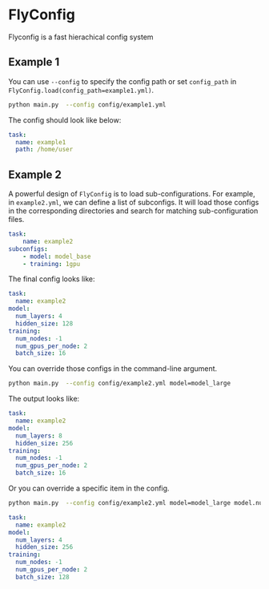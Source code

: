 # FlyConfig

Flyconfig is a fast hierachical config system

## Example 1

You can use `--config` to specify the config path or set `config_path` in `FlyConfig.load(config_path=example1.yml)`.

```bash
python main.py  --config config/example1.yml 
```

The config should look like below:

```yaml
task:
  name: example1
  path: /home/user

```

## Example 2

A powerful design of `FlyConfig` is to load sub-configurations. For example, in `example2.yml`, we can define a list of subconfigs. It will load those configs in the corresponding directories and search for matching sub-configuration files.

```yaml
task:
    name: example2
subconfigs:
    - model: model_base
    - training: 1gpu
```

The final config looks like:

```yaml
task:
  name: example2
model:
  num_layers: 4
  hidden_size: 128
training:
  num_nodes: -1
  num_gpus_per_node: 2
  batch_size: 16
```

You can override those configs in the command-line argument.

```bash
python main.py  --config config/example2.yml model=model_large
```


The output looks like:

```yaml
task:
  name: example2
model:
  num_layers: 8
  hidden_size: 256
training:
  num_nodes: -1
  num_gpus_per_node: 2
  batch_size: 16
```


Or you can override a specific item in the config.

```bash
python main.py  --config config/example2.yml model=model_large model.num_layers=4 training.batch_size=128
```

```yaml
task:
  name: example2
model:
  num_layers: 4
  hidden_size: 256
training:
  num_nodes: -1
  num_gpus_per_node: 2
  batch_size: 128
```
